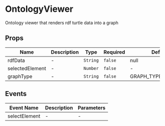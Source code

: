# OntologyViewer

Ontology viewer that renders rdf turtle data into a graph

## Props

<!-- @vuese:OntologyViewer:props:start -->
|Name|Description|Type|Required|Default|
|---|---|---|---|---|
|rdfData|-|`String`|`false`|null|
|selectedElement|-|`Number`|`false`|-|
|graphType|-|`String`|`false`|GRAPH_TYPE.ONTOLOGY|

<!-- @vuese:OntologyViewer:props:end -->


## Events

<!-- @vuese:OntologyViewer:events:start -->
|Event Name|Description|Parameters|
|---|---|---|
|selectElement|-|-|

<!-- @vuese:OntologyViewer:events:end -->


